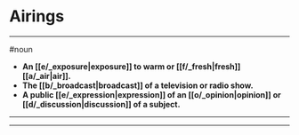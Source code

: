 # Airings
---
#noun
- **An [[e/_exposure|exposure]] to warm or [[f/_fresh|fresh]] [[a/_air|air]].**
- **The [[b/_broadcast|broadcast]] of a television or radio show.**
- **A public [[e/_expression|expression]] of an [[o/_opinion|opinion]] or [[d/_discussion|discussion]] of a subject.**
---
---
